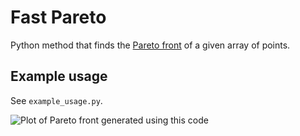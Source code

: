 # Fast Pareto
Python method that finds the [Pareto front](https://en.wikipedia.org/wiki/Pareto_front) of a given array of points.

## Example usage
See `example_usage.py`.

![Plot of Pareto front generated using this code](example-figure.png)


